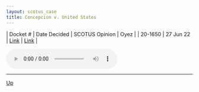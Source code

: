 ```yaml
---
layout: scotus_case
title: Concepcion v. United States
---
```


| Docket # | Date Decided | SCOTUS Opinion | Oyez |
| 20-1650 | 27 Jun 22 | [Link](https://www.supremecourt.gov/opinions/21pdf/597us2r61_7khn.pdf) | [Link](https://www.oyez.org/cases/2021/20-1650) |

<audio controls>
   <source src='./resources/20-1650.mp3' type='audio/mpeg'>
</audio>

<object data='./resources/20-1650.pdf' type='application/pdf'></object>

---

[Up](./README.md)